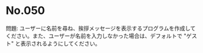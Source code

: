 # No.050

問題: ユーザーに名前を尋ね、挨拶メッセージを表示するプログラムを作成してください。また、ユーザーが名前を入力しなかった場合は、デフォルトで "ゲスト" と表示されるようにしてください。
